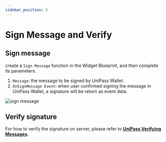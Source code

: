 ```yaml
---
sidebar_position: 5
---
```


# Sign Message and Verify

## Sign message

create a `Sign Message` function in the Widget Blueprint, and then complete its parameters.

1. `Message`: the message to be signed by UniPass Wallet.
2. `OnSignMessage Event`: when user confirmed signing the message in UniPass Wallet, a signature will be return as event data.

![sign message](./img/unreal-sign-message.png)

## Verify signature

For how to verify the signature on server, please refer to [**UniPass Verifying Messages**](../verifying-messages/01-unipass-verifying-messages.mdx).